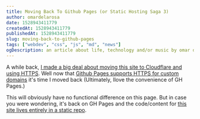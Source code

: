 ```yaml
---
title: Moving Back To Github Pages (or Static Hosting Saga 3)
author: omardelarosa
date: 1528943411779
createdAt: 1528943411779
publishedAt: 1528943411779
slug: moving-back-to-github-pages
tags: ["webdev", "css", "js", "md", "news"]
ogDescription: an article about life, technology and/or music by omar delarosa
---
```


A while back, [I made a big deal about moving this site to Cloudflare and using HTTPS](https://www.omardelarosa.com/posts/static-hosting-saga-2.html). Well now that [Github Pages supports HTTPS for custom domains](https://blog.github.com/2018-05-01-github-pages-custom-domains-https/) it's time I moved back (Ultimately, Ilove the convenience of GH Pages.)

This will obviously have no functional difference on this page. But in case you were wondering, it's back on GH Pages and the code/content for [this site lives entirely in a static repo](https://github.com/omardelarosa/omardelarosa.github.io).

